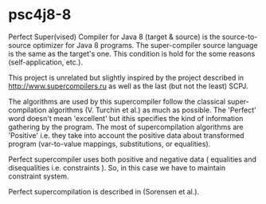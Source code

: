 # psc4j8-8
Perfect Super(vised) Compiler for Java 8 (target & source) is the source-to-source optimizer for Java 8 programs. 
The super-compiler source language is the same as the target's one. This condition is hold for the some reasons (self-application, etc.).

This project is unrelated but slightly inspired by the project described in http://www.supercompilers.ru as well as the last (but not the least) SCPJ.

The algorithms are used by this supercompiler follow the classical super-compilation algorithms (V. Turchin et al.) as much as possible.
The 'Perfect' word doesn't mean 'excellent' but ithis specifies the kind of information gathering by the program. 
The most of supercompilation algorithms are 'Positive' i.e. they take into account the positive data about transformed program (var-to-value mappings, substitutions, or equalities).

Perfect supercompiler uses both positive and negative data ( equalities and disequalities i.e. constraints ). So, in this case we have to maintain constraint system.

Perfect supercompilation is described in (Sorensen et al.).
